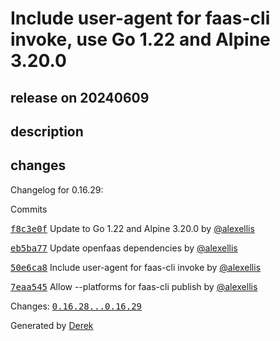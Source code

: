 # Include user-agent for faas-cli invoke, use Go 1.22 and Alpine 3.20.0

## release on 20240609

## description

## changes

Changelog for 0.16.29:

Commits

<a class="commit-link" data-hovercard-type="commit" data-hovercard-url="https://github.com/openfaas/faas-cli/commit/f8c3e0f878eec5c5bcfff315b7cc1f27d56344cc/hovercard" href="https://github.com/openfaas/faas-cli/commit/f8c3e0f878eec5c5bcfff315b7cc1f27d56344cc"><tt>f8c3e0f</tt></a> Update to Go 1.22 and Alpine 3.20.0 by <a class="user-mention notranslate" data-hovercard-type="user" data-hovercard-url="/users/alexellis/hovercard" data-octo-click="hovercard-link-click" data-octo-dimensions="link_type:self" href="https://github.com/alexellis">@alexellis</a>

<a class="commit-link" data-hovercard-type="commit" data-hovercard-url="https://github.com/openfaas/faas-cli/commit/eb5ba7713015f5ad50d44dad5e3c659f620132cf/hovercard" href="https://github.com/openfaas/faas-cli/commit/eb5ba7713015f5ad50d44dad5e3c659f620132cf"><tt>eb5ba77</tt></a> Update openfaas dependencies by <a class="user-mention notranslate" data-hovercard-type="user" data-hovercard-url="/users/alexellis/hovercard" data-octo-click="hovercard-link-click" data-octo-dimensions="link_type:self" href="https://github.com/alexellis">@alexellis</a>

<a class="commit-link" data-hovercard-type="commit" data-hovercard-url="https://github.com/openfaas/faas-cli/commit/50e6ca8fda0d95c3fe8b5b680feaac727974f783/hovercard" href="https://github.com/openfaas/faas-cli/commit/50e6ca8fda0d95c3fe8b5b680feaac727974f783"><tt>50e6ca8</tt></a> Include user-agent for faas-cli invoke by <a class="user-mention notranslate" data-hovercard-type="user" data-hovercard-url="/users/alexellis/hovercard" data-octo-click="hovercard-link-click" data-octo-dimensions="link_type:self" href="https://github.com/alexellis">@alexellis</a>

<a class="commit-link" data-hovercard-type="commit" data-hovercard-url="https://github.com/openfaas/faas-cli/commit/7eaa545c03c7cd1b9e48269a14f0d1878757d112/hovercard" href="https://github.com/openfaas/faas-cli/commit/7eaa545c03c7cd1b9e48269a14f0d1878757d112"><tt>7eaa545</tt></a> Allow --platforms for faas-cli publish by <a class="user-mention notranslate" data-hovercard-type="user" data-hovercard-url="/users/alexellis/hovercard" data-octo-click="hovercard-link-click" data-octo-dimensions="link_type:self" href="https://github.com/alexellis">@alexellis</a>

Changes: <a class="commit-link" href="https://github.com/openfaas/faas-cli/compare/0.16.28...0.16.29"><tt>0.16.28...0.16.29</tt></a>

Generated by <a href="https://github.com/alexellis/derek/">Derek</a>

